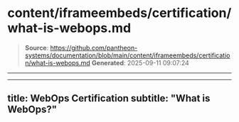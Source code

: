 # content/iframeembeds/certification/what-is-webops.md

> **Source**: https://github.com/pantheon-systems/documentation/blob/main/content/iframeembeds/certification/what-is-webops.md
> **Generated**: 2025-09-11 09:07:24

---

---
title: WebOps Certification
subtitle: "What is WebOps?"
---

<Partial file="certification-guide/what-is-webops.md" />
